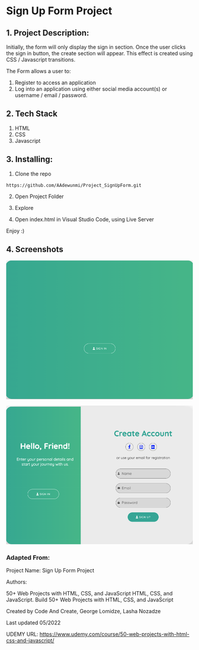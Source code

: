 # Sign Up Form Project

## 1. Project Description: 

Initially, the form will only display the sign in 
section. Once the user clicks the sign in button, the create section will appear. This effect is 
created using CSS / Javascript transitions. 

The Form allows a user to:

1. Register to access an application
2. Log into an application using either social media account(s) or username / email / password.

## 2. Tech Stack

1. HTML
2. CSS
3. Javascript

## 3. Installing:

1. Clone the repo

```
https://github.com/AAdewunmi/Project_SignUpForm.git
```

2. Open Project Folder

3. Explore

4. Open index.html in Visual Studio Code, using Live Server

Enjoy :)

## 4. Screenshots

![Image description](Screenshot-Close.png)

![Image description](Screenshot-Open.png)

### Adapted From:

Project Name: 
Sign Up Form Project

Authors:

50+ Web Projects with HTML, CSS, and JavaScript
HTML, CSS, and JavaScript. Build 50+ Web Projects with HTML, CSS, and JavaScript

Created by Code And Create, George Lomidze, Lasha Nozadze

Last updated 05/2022

UDEMY URL:
https://www.udemy.com/course/50-web-projects-with-html-css-and-javascript/

